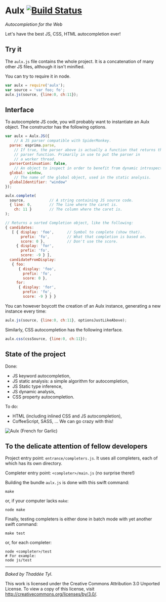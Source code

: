 # Aulx [![Build Status](https://travis-ci.org/espadrine/aulx.png)](https://travis-ci.org/espadrine/aulx)


*Autocompletion for the Web*

Let's have the best JS, CSS, HTML autocompletion ever!

## Try it

The `aulx.js` file contains the whole project. It is a concatenation of many
other JS files, although it isn't minified.

You can try to require it in node.

```javascript
var aulx = require('aulx');
var source = 'var foo; fo';
aulx.js(source, {line:0, ch:11});
```

## Interface

To autocomplete JS code, you will probably want to instantiate an Aulx object.
The constructor has the following options.

```javascript
var aulx = Aulx.JS({
    // A JS parser compatible with SpiderMonkey.
  parse: esprima.parse,
    // If true, the parser above is actually a function that returns the
    // parser function. Primarily in use to put the parser in
    // a worker thread.
  parserContinuation: false,
    // An object to inspect in order to benefit from dynamic introspection.
  global: window,
    // The name of the global object, used in the static analysis.
  globalIdentifier: "window"
});

aulx.complete(
  source,           // A string containing JS source code.
  { line: 0,        // The line where the caret is.
    ch: 11 }        // The column where the caret is.
);

// Returns a sorted Completion object, like the following:
{ candidates:
   [ { display: 'foo',      // Symbol to complete (show that).
       prefix: 'fo',        // What that completion is based on.
       score: 0 },          // Don't use the score.
     { display: 'for',
       prefix: 'fo',
       score: -9 } ],
  candidateFromDisplay:
   { foo:
      { display: 'foo',
        prefix: 'fo',
        score: 0 },
     for:
      { display: 'for',
        prefix: 'fo',
        score: -9 } } }
```

You can however boycott the creation of an Aulx instance, generating a new
instance every time:

```javascript
aulx.js(source, {line:0, ch:11}, optionsJustLikeAbove);
```

Similarly, CSS autocompletion has the following interface.

```javascript
aulx.css(cssSource, {line:0, ch:11});
```

## State of the project

Done:

- JS keyword autocompletion,
- JS static analysis: a simple algorithm for autocompletion,
- JS Static type inference,
- JS dynamic analysis,
- CSS property autocompletion.

To do:

- HTML (including inlined CSS and JS autocompletion),
- CoffeeScript, SASS, … We can go crazy with this!


![Aulx (French for Garlic)](http://upload.wikimedia.org/wikipedia/commons/thumb/f/fb/Allium_sativum._Restra_de_allos_de_Oroso-_Galiza.jpg/640px-Allium_sativum._Restra_de_allos_de_Oroso-_Galiza.jpg "Photographer: Luis Miguel Bugallo Sánchez")


## To the delicate attention of fellow developers

Project entry point: `entrance/completers.js`.
It uses all completers, each of which has its own directory.

Completer entry point: `<completer>/main.js` (no surprise there!)

Building the bundle `aulx.js` is done with this swift command:

    make

or, if your computer lacks `make`:

    node make

Finally, testing completers is either done in batch mode with yet another
swift command:

    make test

or, for each completer:

    node <completer>/test
    # For example:
    node js/test

----

*Baked by Thaddée Tyl*.

This work is licensed under the Creative Commons Attribution 3.0 Unported
License. To view a copy of this license, visit
http://creativecommons.org/licenses/by/3.0/.
